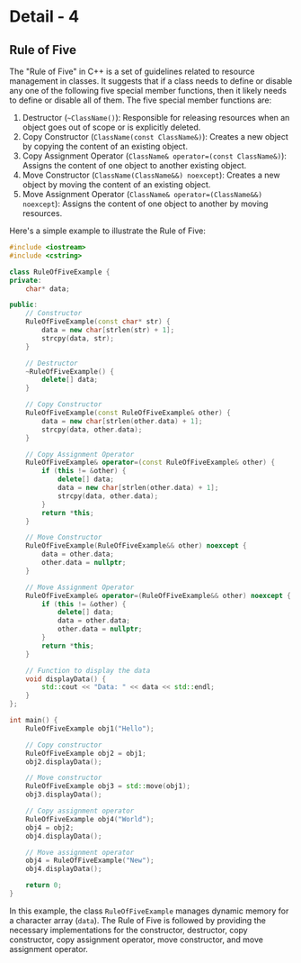 # Detail - 4

## Rule of Five

The "Rule of Five" in C++ is a set of guidelines related to resource management in classes. It suggests that if a class needs to define or disable any one of the following five special member functions, then it likely needs to define or disable all of them. The five special member functions are:

1. Destructor (`~ClassName()`): Responsible for releasing resources when an object goes out of scope or is explicitly deleted.
2. Copy Constructor (`ClassName(const ClassName&)`): Creates a new object by copying the content of an existing object.
3. Copy Assignment Operator (`ClassName& operator=(const ClassName&)`): Assigns the content of one object to another existing object.
4. Move Constructor (`ClassName(ClassName&&) noexcept`): Creates a new object by moving the content of an existing object.
5. Move Assignment Operator (`ClassName& operator=(ClassName&&) noexcept`): Assigns the content of one object to another by moving resources.

Here's a simple example to illustrate the Rule of Five:

```cpp
#include <iostream>
#include <cstring>

class RuleOfFiveExample {
private:
    char* data;

public:
    // Constructor
    RuleOfFiveExample(const char* str) {
        data = new char[strlen(str) + 1];
        strcpy(data, str);
    }

    // Destructor
    ~RuleOfFiveExample() {
        delete[] data;
    }

    // Copy Constructor
    RuleOfFiveExample(const RuleOfFiveExample& other) {
        data = new char[strlen(other.data) + 1];
        strcpy(data, other.data);
    }

    // Copy Assignment Operator
    RuleOfFiveExample& operator=(const RuleOfFiveExample& other) {
        if (this != &other) {
            delete[] data;
            data = new char[strlen(other.data) + 1];
            strcpy(data, other.data);
        }
        return *this;
    }

    // Move Constructor
    RuleOfFiveExample(RuleOfFiveExample&& other) noexcept {
        data = other.data;
        other.data = nullptr;
    }

    // Move Assignment Operator
    RuleOfFiveExample& operator=(RuleOfFiveExample&& other) noexcept {
        if (this != &other) {
            delete[] data;
            data = other.data;
            other.data = nullptr;
        }
        return *this;
    }

    // Function to display the data
    void displayData() {
        std::cout << "Data: " << data << std::endl;
    }
};

int main() {
    RuleOfFiveExample obj1("Hello");

    // Copy constructor
    RuleOfFiveExample obj2 = obj1;
    obj2.displayData();

    // Move constructor
    RuleOfFiveExample obj3 = std::move(obj1);
    obj3.displayData();

    // Copy assignment operator
    RuleOfFiveExample obj4("World");
    obj4 = obj2;
    obj4.displayData();

    // Move assignment operator
    obj4 = RuleOfFiveExample("New");
    obj4.displayData();

    return 0;
}
```

In this example, the class `RuleOfFiveExample` manages dynamic memory for a character array (`data`). The Rule of Five is followed by providing the necessary implementations for the constructor, destructor, copy constructor, copy assignment operator, move constructor, and move assignment operator.
